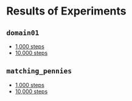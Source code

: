 # Results of Experiments

## `domain01`

* [1,000 steps](https://gitlab.com/beyond-deepstack/TensorCFR/snippets/1710646)
* [10,000 steps](https://gitlab.com/beyond-deepstack/TensorCFR/snippets/1710645)

## `matching_pennies`

* [1,000 steps](https://gitlab.com/snippets/1710648)
* [10,000 steps](https://gitlab.com/snippets/1710649)
